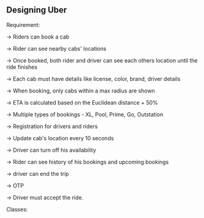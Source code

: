 ## Designing Uber

Requirement:

-> Riders can book a cab

-> Rider can see nearby cabs' locations

-> Once booked, both rider and driver can see each others location until the ride finishes

-> Each cab must have details like license, color, brand, driver details

-> When booking, only cabs within a max radius are shown

-> ETA is calculated based on the Euclidean distance + 50%

-> Multiple types of bookings - XL, Pool, Prime, Go, Outstation

-> Registration for drivers and riders

-> Update cab's location every 10 seconds

-> Driver can turn off his availability

-> Rider can see history of his bookings and upcoming bookings

-> driver can end the trip

-> OTP

-> Driver must accept the ride.


Classes: 
